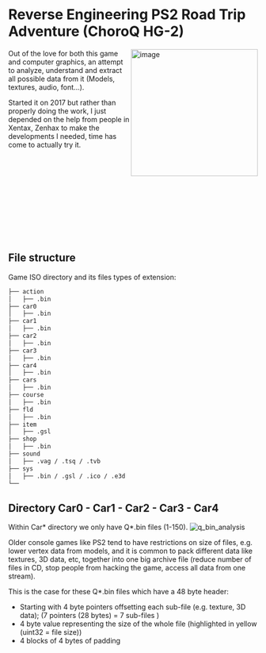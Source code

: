 # Reverse Engineering PS2 Road Trip Adventure (ChoroQ HG-2)

<img align="right" src="https://github.com/user-attachments/assets/d0b0dddc-e5f2-4bc8-b4e1-a9477bdc84da" alt="image" width="256" />
Out of the love for both this game and computer graphics, an attempt to analyze, understand and extract all possible data from it (Models, textures, audio, font...).

Started it on 2017 but rather than properly doing the work, I just depended on the help from people in Xentax, Zenhax to make the developments I needed, time has come to actually try it.

<br/><br/>

<br/><br/>

<br/><br/>
<br/><br/>

## File structure 

Game ISO directory and its files types of extension:

```bash
├── action
│   ├── .bin
├── car0
│   ├── .bin
├── car1
│   ├── .bin
├── car2
│   ├── .bin
├── car3
│   ├── .bin
├── car4
│   ├── .bin
├── cars
│   ├── .bin
├── course
│   ├── .bin
├── fld
│   ├── .bin
├── item
│   ├── .gsl
├── shop
│   ├── .bin
├── sound
│   ├── .vag / .tsq / .tvb
├── sys
│   ├── .bin / .gsl / .ico / .e3d
└── 
```
## Directory Car0 - Car1 - Car2 - Car3 - Car4

Within Car* directory we only have Q*.bin files (1-150).
![q_bin_analysis](https://github.com/user-attachments/assets/a69f4469-ed07-46f8-a362-259aa80025df)

Older console games like PS2 tend to have restrictions on size of files, e.g. lower vertex data from models, and it is common to pack different data like textures, 3D data, etc, together into one big archive file (reduce number of files in CD, stop people from hacking the game, access all data from one stream). 

This is the case for these Q*.bin files which have a 48 byte header:
- Starting with 4 byte pointers offsetting each sub-file (e.g. texture, 3D data); (7 pointers (28 bytes) = 7 sub-files )
- 4 byte value representing the size of the whole file (highlighted in yellow (uint32 = file size))
- 4 blocks of 4 bytes of padding



